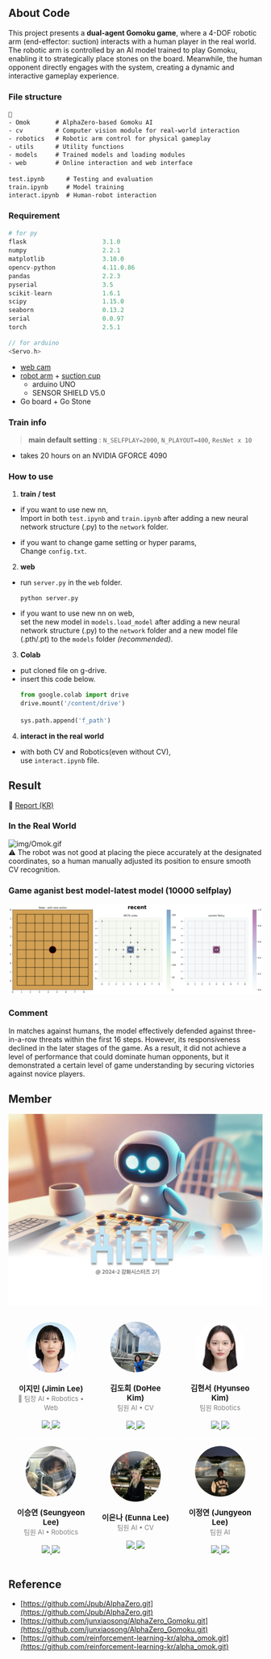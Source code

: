 ## About Code 
This project presents a **dual-agent Gomoku game**, where a 4-DOF robotic arm (end-effector: suction) interacts with a human player in the real world. The robotic arm is controlled by an AI model trained to play Gomoku, enabling it to strategically place stones on the board. Meanwhile, the human opponent directly engages with the system, creating a dynamic and interactive gameplay experience.  

### File structure
```
📂
- Omok       # AlphaZero-based Gomoku AI
- cv         # Computer vision module for real-world interaction
- robotics   # Robotic arm control for physical gameplay
- utils      # Utility functions
- models     # Trained models and loading modules
- web        # Online interaction and web interface

test.ipynb      # Testing and evaluation 
train.ipynb     # Model training 
interact.ipynb  # Human-robot interaction 
```
### Requirement 
```py
# for py
flask                     3.1.0                    
numpy                     2.2.1      
matplotlib                3.10.0 
opencv-python             4.11.0.86          
pandas                    2.2.3                    
pyserial                  3.5                   
scikit-learn              1.6.1                    
scipy                     1.15.0                 
seaborn                   0.13.2                   
serial                    0.0.97                   
torch                     2.5.1
``` 
```cpp
// for arduino
<Servo.h>
```
- [web cam](https://prod.danawa.com/info/?pcode=12508793) 
- [robot arm](https://ko.aliexpress.com/item/1005007386559678.html?spm=a2g0o.productlist.main.15.76b4RakaRakaND&algo_pvid=85321348-9fe0-4f8b-addd-296b5d50c8f3&aem_p4p_detail=202409102006354683620301111830002281303&algo_exp_id=85321348-9fe0-4f8b-addd-296b5d50c8f3-7&pdp_npi=4%40dis%21KRW%2127469%2125650%21%21%21141.96%21132.56%21%402141112417260239956742894ea51d%2112000040533573588%21sea%21KR%210%21ABX&curPageLogUid=hGIF7raV9P0Z&utparam-url=scene%3Asearch%7Cquery_from%3A&search_p4p_id=202409102006354683620301111830002281303_8) + [suction cup](https://ko.aliexpress.com/item/1005006405982303.html?spm=a2g0n.productlist.0.0.6aeb41752MNUKd&browser_id=959a8354f7774087be2289212b388d3c&aff_platform=msite&m_page_id=wxufijqadacaxbrb19444ee325622ecc7b6b15765c&gclid=&pdp_npi=4%40dis%21KRW%2130156%2121909%21%21%21148.29%21107.74%21%402101584917363232487093774ee7ed%2112000037092601986%21sea%21KR%210%21ABX&algo_pvid=87b1efba-feba-4606-bc38-a5e95e5a5dd3#nav-specification)  
    - arduino UNO
    - SENSOR SHIELD V5.0 
- Go board + Go Stone 
### Train info 
> **main default setting** : `N_SELFPLAY=2000`, `N_PLAYOUT=400`, `ResNet x 10`  
- takes 20 hours on an NVIDIA GFORCE 4090  

### How to use
1. **train / test**  
- if you want to use new nn,  
    Import in both `test.ipynb` and `train.ipynb` after adding a new neural network structure (.py) to the `network` folder.  

- if you want to change game setting or hyper params,  
    Change `config.txt`. 

2. **web**  
- run `server.py` in the `web` folder.  

    ```
    python server.py
    ```

- if you want to use new nn on web,  
    set the new model in `models.load_model` after adding a new neural network structure (.py) to the `network` folder and a new model file (.pth/.pt) to the `models` folder *(recommended)*.

3. **Colab**
- put cloned file on g-drive.  
- insert this code below. 
    ```py
    from google.colab import drive
    drive.mount('/content/drive')

    sys.path.append('f_path')
    ```


4. **interact in the real world**
- with both CV and Robotics(even without CV),  
  use `interact.ipynb` file.  

## Result 
📗 [Report (KR)]()  

### In the Real World
![img/Omok.gif](./img/Omok.gif)   
⚠️ The robot was not good at placing the piece accurately at the designated coordinates, so a human manually adjusted its position to ensure smooth CV recognition.
### Game aganist best model-latest model (10000 selfplay)
![img/with_policy.gif](./img/with_policy.gif)   

### Comment 

In matches against humans, the model effectively defended against three-in-a-row threats within the first 16 steps. However, its responsiveness declined in the later stages of the game. As a result, it did not achieve a level of performance that could dominate human opponents, but it demonstrated a certain level of game understanding by securing victories against novice players.

## Member
![img](./img/AiGO.jpeg)
<table border="0" style="width: 100%; text-align: center; border-collapse: collapse;">
<tr><td style="border: 1px solid white; padding: 15px; width: 33%;">
        <img src="./img/JiminLee.jpg" style="border-radius: 50%; width: 100px; height: 100px; object-fit: cover;"/><br><br> 
        <b style="font-size:15px">이지민 (Jimin Lee)</b> <br>
        <span style="color: gray; font-size:13px;">👑 팀장  AI • Robotics • Web</span> <br><br>
        <a href="https://github.com/Tonnonssi">
            <img src="https://img.shields.io/badge/github-181717?style=flat-square&logo=github&logoColor=white"/>
        </a> 
        <a href="mailto:tonnonssi@gmail.com">
            <img src="https://img.shields.io/badge/gmail-EA4335?style=flat-square&logo=gmail&logoColor=white"/>
        </a>
    </td>
    <td style="border: 1px solid white; padding: 15px; width: 33%;">
        <img src="./img/DoHeeKim.jpeg" style="border-radius: 50%; width: 100px; height: 100px; object-fit: cover;"/><br><br> 
        <b style="font-size:15px">김도희 (DoHee Kim)</b> <br>
        <span style="color: gray; font-size:13px;">팀원  AI • CV</span> <br><br>
        <a href="https://github.com/doheek1m">
            <img src="https://img.shields.io/badge/github-181717?style=flat-square&logo=github&logoColor=white"/>
        </a> 
        <a href="mailto:ellakelly1222@gmail.com">
            <img src="https://img.shields.io/badge/gmail-EA4335?style=flat-square&logo=gmail&logoColor=white"/>
        </a>
    </td>
    <td style="border: 1px solid white; padding: 15px; width: 33%;">
        <img src="./img/HyunseoKim.jpeg" style="border-radius: 50%; width: 100px; height: 100px; object-fit: cover;"/><br><br> 
        <b style="font-size:15px">김현서 (Hyunseo Kim)</b> <br>
        <span style="color: gray; font-size:13px;">팀원  Robotics</span> <br><br>
        <a href="https://github.com/HyunseoKim812">
            <img src="https://img.shields.io/badge/github-181717?style=flat-square&logo=github&logoColor=white"/>
        </a> 
        <a href="mailto:rlagustj812@gmail.com">
            <img src="https://img.shields.io/badge/gmail-EA4335?style=flat-square&logo=gmail&logoColor=white"/>
        </a>
    </td>
    </tr><tr><td style="border: 1px solid white; padding: 15px; width: 33%;">
        <img src="./img/SeungyeonLee.jpeg" style="border-radius: 50%; width: 100px; height: 100px; object-fit: cover;"/><br><br> 
        <b style="font-size:15px">이승연 (Seungyeon Lee)</b> <br>
        <span style="color: gray; font-size:13px;">팀원  AI • Robotics</span> <br><br>
        <a href="https://github.com/sabina381">
            <img src="https://img.shields.io/badge/github-181717?style=flat-square&logo=github&logoColor=white"/>
        </a> 
        <a href="mailto:sabina2378@ewhain.net">
            <img src="https://img.shields.io/badge/gmail-EA4335?style=flat-square&logo=gmail&logoColor=white"/>
        </a>
    </td>
    <td style="border: 1px solid white; padding: 15px; width: 33%;">
        <img src="./img/EunnaLee.jpeg" style="border-radius: 50%; width: 100px; height: 100px; object-fit: cover;"/><br><br> 
        <b style="font-size:15px">이은나 (Eunna Lee)</b> <br>
        <span style="color: gray; font-size:13px;">팀원  AI • CV</span> <br><br>
        <a href="https://github.com/Eunnaeooi">
            <img src="https://img.shields.io/badge/github-181717?style=flat-square&logo=github&logoColor=white"/>
        </a> 
        <a href="mailto:len_318@ewha.ac.kr">
            <img src="https://img.shields.io/badge/gmail-EA4335?style=flat-square&logo=gmail&logoColor=white"/>
        </a>
    </td>
    <td style="border: 1px solid white; padding: 15px; width: 33%;">
        <img src="./img/JungyeonLee.jpeg" style="border-radius: 50%; width: 100px; height: 100px; object-fit: cover;"/><br><br> 
        <b style="font-size:15px">이정연 (Jungyeon Lee)</b> <br>
        <span style="color: gray; font-size:13px;">팀원  AI </span> <br><br>
        <a href="https://github.com/LeeJungYeonn">
            <img src="https://img.shields.io/badge/github-181717?style=flat-square&logo=github&logoColor=white"/>
        </a> 
        <a href="mailto:leejungyeon@ewha.ac.kr">
            <img src="https://img.shields.io/badge/gmail-EA4335?style=flat-square&logo=gmail&logoColor=white"/>
        </a>
    </td>
    </tr></table>

## Reference
- [https://github.com/Jpub/AlphaZero.git](https://github.com/Jpub/AlphaZero.git)  
- [https://github.com/junxiaosong/AlphaZero_Gomoku.git](https://github.com/junxiaosong/AlphaZero_Gomoku.git)   
- [https://github.com/reinforcement-learning-kr/alpha_omok.git](https://github.com/reinforcement-learning-kr/alpha_omok.git)  

